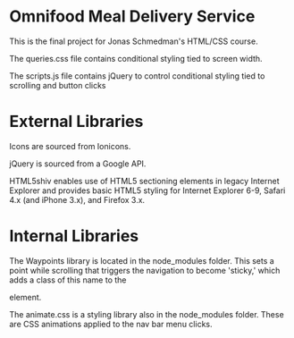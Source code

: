 # Omnifood Meal Delivery Service
This is the final project for Jonas Schmedman's HTML/CSS course.

The queries.css file contains conditional styling tied to screen width.

The scripts.js file contains jQuery to control conditional styling tied to scrolling and button clicks

# External Libraries

Icons are sourced from Ionicons.

jQuery is sourced from a Google API.

HTML5shiv enables use of HTML5 sectioning elements in legacy Internet Explorer and provides basic HTML5 styling for Internet Explorer 6-9, Safari 4.x (and iPhone 3.x), and Firefox 3.x.

# Internal Libraries

The Waypoints library is located in the node_modules folder. This sets a point while scrolling that triggers the navigation to become 'sticky,' which adds a class of this name to the <nav> element.
    
The animate.css is a styling library also in the node_modules folder. These are CSS animations applied to the nav bar menu clicks.